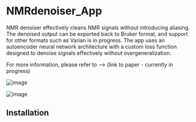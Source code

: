 # NMRdenoiser_App
NMR denoiser effectively cleans NMR signals without introducing aliasing. The denoised output can be exported back to Bruker format, and support for other formats such as Varian is in progress. The app uses an autoencoder neural network architecture with a custom loss function designed to denoise signals effectively without overgeneralization.

For more information, please refer to --> (link to paper - currently in progress)

![image](https://github.com/user-attachments/assets/5e27be4d-2f93-4261-a4c2-9572cb04d055)

![image](https://github.com/user-attachments/assets/b897fb2e-6d89-4f20-9854-569e728065d0)


## Installation

